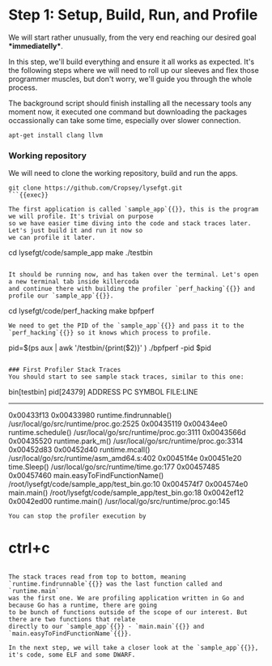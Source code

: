 # Step 1: Setup, Build, Run, and Profile
We will start rather unusually, from the very end reaching our desired goal **\*immediatelly\***.

In this step, we'll build everything and ensure it all works as expected. It's the following steps where we will need
to roll up our sleeves and flex those programmer muscles, but don't worry, we'll guide you through the whole process.

The background script should finish installing all the necessary tools any moment now, it executed one command
but downloading the packages occassionally can take some time, especially over slower connection.
```
apt-get install clang llvm
```

### Working repository
We will need to clone the working repository, build and run the apps.
```
git clone https://github.com/Cropsey/lysefgt.git
```{{exec}}

The first application is called `sample_app`{{}}, this is the program we will profile. It's trivial on purpose
so we have easier time diving into the code and stack traces later. Let's just build it and run it now so
we can profile it later.
```
cd lysefgt/code/sample_app
make
./testbin
```{{exec}}

It should be running now, and has taken over the terminal. Let's open a new terminal tab inside killercoda
and continue there with building the profiler `perf_hacking`{{}} and profile our `sample_app`{{}}.
```
cd lysefgt/code/perf_hacking
make bpfperf
```{{exec}}
We need to get the PID of the `sample_app`{{}} and pass it to the `perf_hacking`{{}} so it knows which process to profile.
```
pid=$(ps aux | awk '/testbin/{print($2)}' )
./bpfperf -pid $pid
```{{exec}}

### First Profiler Stack Traces
You should start to see sample stack traces, similar to this one:
```
bin[testbin] pid[24379]
  ADDRESS    PC         SYMBOL                             FILE:LINE
  ---------  ---------  ---------------------------------  ------------------------------------
  0x00433f13 0x00433980 runtime.findrunnable()             /usr/local/go/src/runtime/proc.go:2525
  0x00435119 0x00434ee0 runtime.schedule()                 /usr/local/go/src/runtime/proc.go:3111
  0x0043566d 0x00435520 runtime.park_m()                   /usr/local/go/src/runtime/proc.go:3314
  0x00452d83 0x00452d40 runtime.mcall()                    /usr/local/go/src/runtime/asm_amd64.s:402
  0x00451f4e 0x00451e20 time.Sleep()                       /usr/local/go/src/runtime/time.go:177
  0x00457485 0x00457460 main.easyToFindFunctionName()      /root/lysefgt/code/sample_app/test_bin.go:10
  0x004574f7 0x004574e0 main.main()                        /root/lysefgt/code/sample_app/test_bin.go:18
  0x0042ef12 0x0042ed00 runtime.main()                     /usr/local/go/src/runtime/proc.go:145
```
You can stop the profiler execution by 
```
# ctrl+c
```{{exec interrupt}}

The stack traces read from top to bottom, meaning `runtime.findrunnable`{{}} was the last function called and `runtime.main`
was the first one. We are profiling application written in Go and because Go has a runtime, there are going
to be bunch of functions outside of the scope of our interest. But there are two functions that relate
directly to our `sample_app`{{}} - `main.main`{{}} and `main.easyToFindFunctionName`{{}}.

In the next step, we will take a closer look at the `sample_app`{{}}, it's code, some ELF and some DWARF.
